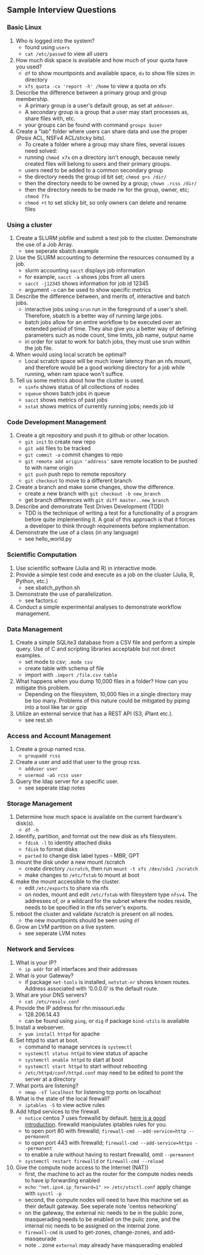## Sample Interview Questions




### Basic Linux
1. Who is logged into the system?
	- found using `users`
	- `cat /etc/passwd` to view all users
2. How much disk space is available and how much of your quota have you used?
	- `df` to show mountpoints and available space, `du` to show file sizes in directory
	- `xfs_quota -cx 'report -h' /home` to view a quota on xfs
3. Describe the difference between a primary group and group membership.
	- A primary group is a user's default group, as set at `adduser`.
	- A secondary group is a group that a user may start processes as, share files with, etc.
	- your groups can be found with command `groups $user`
4. Create a "lab" folder where users can share data and use the proper (Posix ACL, NSFv4 ACL/sticky bits).
	- To create a folder where a group may share files, several issues need solved:
	- running `chmod x7x` on a directory isn't enough, because newly created files will belong to users and their primary groups.
	- users need to be added to a common secondary group
	- the directory needs the group id bit set; `chmod g+s /dir/`
	- then the directory needs to be owned by a group; `chown .rcss /dir/`
	- then the directory needs to be made rw for the group, owner, etc; `chmod 77x`
	- `chmod +t` to set sticky bit, so only owners can delete and rename files


### Using a cluster
1. Create a SLURM jobfile and submit a test job to the cluster. Demonstrate the use of a Job Array.
	- see seperate sbatch.example
2. Use the SLURM accounting to determine the resources consumed by a job.
	- slurm accounting `sacct` displays job information
	- for example, `sacct -a` shows jobs from all users
	- `sacct -j12345` shows information for job id 12345
	- argument `-o` can be used to show specific metrics
3. Describe the difference between, and merits of, interactive and batch jobs.
	- interactive jobs using `srun` run in the foreground of a user's shell.  Therefore, sbatch is a better way of running large jobs.
	- batch jobs allow for an entire workflow to be executed over an extended period of time.  They also give you a better way of defining parameters such as node count, time limits, job name, output name
	- in order for sstat to work for batch jobs, they must use srun within the job file.
4. When would using local scratch be optimal?
	- Local scratch space will be much lower latency than an nfs mount, and therefore would be a good working directory for a job while running, when ram space won't suffice.
5. Tell us some metrics about how the cluster is used.
	- `sinfo` shows status of all collections of nodes
	- `squeue` shows batch jobs in queue
	- `sacct` shows metrics of past jobs
	- `sstat` shows metrics of currently running jobs;  needs job id



### Code Development Management
1. Create a git repository and push it to github or other location.
	- `git init` to create new repo
	- `git add` files to be tracked
	- `git commit -a` commit changes to repo
	- `git remote add origin 'address'` save remote location to be pushed to with name origin
	- `git push` push repo to remote repository
	- `git checkout` to move to a different branch
2. Create a branch and make some changes, show the difference.
	- create a new branch with `git checkout -b new_branch`
	- get branch differences with `git diff master..new_branch`
3. Describe and demonstrate Test Driven Development (TDD)
	- TDD is the technique of writing a test for a functionality of a program before quite implementing it.  A goal of this approach is that it forces a developer to think through requirements before implementation.
4. Demonstrate the use of a class (in any language)
	- see hello_world.py



### Scientific Computation
1. Use scientific software (Julia and R) in interactive mode.
2. Provide a simple test code and execute as a job on the cluster (Julia, R, Python, etc.)
	- see sbatch_python.sh
3. Demonstrate the use of parallelization.
	- see factors.c
4. Conduct a simple experimental analyses to demonstrate workflow management.




### Data Management
1. Create a simple SQLite3 database from a CSV file and perform a simple query. Use of C and scripting libraries acceptable but not direct examples.
	- set mode to csv; `.mode csv`
	- create table with schema of file
	- import with `.import /file.csv table`
2. What happens when you dump 10,000 files in a folder? How can you mitigate this problem.
	- Depending on the filesystem, 10,000 files in a single directory may be too many.  Problems of this nature could be mitigated by piping into a tool like tar or gzip
3. Utilize an external service that has a REST API (S3, iPlant etc.).
	- see rest.sh



### Access and Account Management
1. Create a group named rcss.
	- `groupadd rcss`
2. Create a user and add that user to the group rcss.
	- `adduser user`
	- `usermod -aG rcss user`
3. Query the ldap server for a specific user.
	- see seperate ldap notes



### Storage Management
1. Determine how much space is available on the current hardware's disk(s).
	- `df -h`
2. Identify, partition, and format out the new disk as xfs filesystem.
	- `fdisk -l` to identity attached disks
	- `fdisk` to format disks
	- `parted` to change disk label types - MBR, GPT 
3. mount the disk under a new mount /scratch
	- create directory `/scratch`, then run `mount -t xfs /dev/sdx1 /scratch`
	- make changes to `/etc/fstab` to mount at boot
4. make the mount accessible to the cluster.
	- edit `/etc/exports` to share via nfs
	- on nodes, mount and edit `/etc/fstab` with filesystem type `nfsv4`.  The addresses of, or a wildcard for the subnet where the nodes reside, needs to be specified in the nfs server's exports.
5. reboot the cluster and validate /scratch is present on all nodes.
	- the new mountpoints should be seen using `df`
6. Grow an LVM partition on a live system.
	- see seperate LVM notes



### Network and Services
1. What is your IP?
	- `ip addr` for all interfaces and their addresses
2. What is your Gateway?
	- if package `net-tools` is installed, `netstat-nr` shows known routes.  Address associated with '0.0.0.0' is the default route.
3. What are your DNS servers?
	- `cat /etc/resolv.conf`
4. Provide the IP address for rhn.missouri.edu
	- 128.206.14.43
	- can be found using `ping`, or `dig` if package `bind-utils` is available
5. Install a webserver.
	- `yum install httpd` for apache
6. Set httpd to start at boot.
	- command to manage services is `systemctl`
	- `systemctl status httpd` to view status of apache
	- `systemctl enable httpd` to start at boot
	- `systemctl start httpd` to start without rebooting
	- `/etc/httpd/conf/httpd.conf` may need to be edited to point the server at a directory
7. What ports are listening?
	- `nmap -sT localhost` for listening tcp ports on localhost
8. What is the state of the local firewall?
	- `iptables -S` to view active rules
9. Add httpd services to the firewall.
	- `notice` centos 7 uses firewalld by default.  [here is a good introduction](https://www.linode.com/docs/security/firewalls/introduction-to-firewalld-on-centos).  firewalld manipulates iptables rules for you.
	- to open port 80 with firewalld; `firewall-cmd --add-service=http --permanent`
	- to open port 443 with firewalld; `firewall-cmd --add-service=https --permanent`
	- to enable a rule without having to restart firewalld, omit `--permanent`
	- `systemctl restart firewalld` or `firewall-cmd --reload`
10. Give the compute node access to the Internet (NAT))
	- first, the machine to act as the router for the compute nodes needs to have ip forwarding enabled
	- `echo "net.ipv4.ip_forward=1" >> /etc/stsctl.conf`	apply change with `sysctl -p`
	- second, the compute nodes will need to have this machine set as their default gateway.  See seperate note 'centos networking'
	- on the gateway, the external nic needs to be in the public zone, masquerading needs to be enabled on the pulic zone, and the internal nic needs to be assigned on the internal zone.
	- `firewall-cmd` is used to get-zones, change-zones, and add-masqeurade
	- note .. zone `external` may already have masquerading enabled
